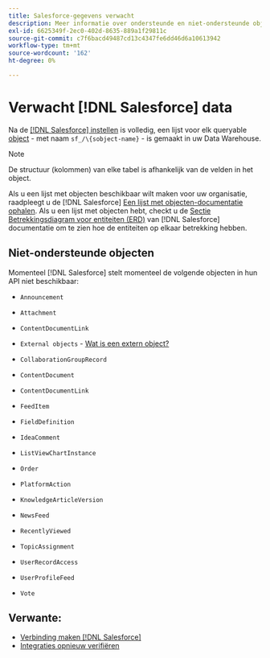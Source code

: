 ```yaml
---
title: Salesforce-gegevens verwacht
description: Meer informatie over ondersteunde en niet-ondersteunde objecten in Salesforce-gegevens.
exl-id: 6625349f-2ec0-402d-8635-889a1f29811c
source-git-commit: c7f6bacd49487cd13c4347fe6dd46d6a10613942
workflow-type: tm+mt
source-wordcount: '162'
ht-degree: 0%

---
```


# Verwacht [!DNL Salesforce] data

Na de [[!DNL Salesforce] instellen](../integrations/salesforce.md) is volledig, een lijst voor elk queryable [object](https://developer.salesforce.com/docs/atlas.en-us.object_reference.meta/object_reference/sforce_api_objects_concepts.htm) - met naam `sf_/\{sobject-name}` - is gemaakt in uw Data Warehouse.

>[!NOTE]
>
>De structuur (kolommen) van elke tabel is afhankelijk van de velden in het object.

Als u een lijst met objecten beschikbaar wilt maken voor uw organisatie, raadpleegt u de [!DNL Salesforce] [Een lijst met objecten-documentatie ophalen](https://developer.salesforce.com/docs/atlas.en-us.api_rest.meta/api_rest/dome_describeGlobal.htm). Als u een lijst met objecten hebt, checkt u de [Sectie Betrekkingsdiagram voor entiteiten (ERD)](https://developer.salesforce.com/docs/atlas.en-us.object_reference.meta/object_reference/sforce_api_erd_knowledge.htm) van [!DNL Salesforce] documentatie om te zien hoe de entiteiten op elkaar betrekking hebben.

## Niet-ondersteunde objecten

Momenteel [!DNL Salesforce] stelt momenteel de volgende objecten in hun API niet beschikbaar:

* `Announcement`
* `Attachment`
* `ContentDocumentLink`
* `External objects` - [Wat is een extern object?](https://developer.salesforce.com/docs/atlas.en-us.object_reference.meta/object_reference/sforce_api_objects_external_objects.htm)
* `CollaborationGroupRecord`
* `ContentDocument`
* `ContentDocumentLink`
* `FeedItem`
* `FieldDefinition`
* `IdeaComment`
* `ListViewChartInstance`
* `Order`
* `PlatformAction`

* `KnowledgeArticleVersion`
* `NewsFeed`
* `RecentlyViewed`
* `TopicAssignment`
* `UserRecordAccess`
* `UserProfileFeed`
* `Vote`

## Verwante:

* [Verbinding maken [!DNL Salesforce]](../integrations/salesforce.md)
* [Integraties opnieuw verifiëren](https://experienceleague.adobe.com/docs/commerce-knowledge-base/kb/how-to/mbi-reauthenticating-integrations.html)
